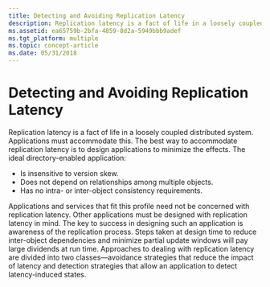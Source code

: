 ```yaml
---
title: Detecting and Avoiding Replication Latency
description: Replication latency is a fact of life in a loosely coupled distributed system.
ms.assetid: ea65759b-2bfa-4859-8d2a-5949bbb9adef
ms.tgt_platform: multiple
ms.topic: concept-article
ms.date: 05/31/2018
---
```


# Detecting and Avoiding Replication Latency

Replication latency is a fact of life in a loosely coupled distributed system. Applications must accommodate this. The best way to accommodate replication latency is to design applications to minimize the effects. The ideal directory-enabled application:

-   Is insensitive to version skew.
-   Does not depend on relationships among multiple objects.
-   Has no intra- or inter-object consistency requirements.

Applications and services that fit this profile need not be concerned with replication latency. Other applications must be designed with replication latency in mind. The key to success in designing such an application is awareness of the replication process. Steps taken at design time to reduce inter-object dependencies and minimize partial update windows will pay large dividends at run time. Approaches to dealing with replication latency are divided into two classes—avoidance strategies that reduce the impact of latency and detection strategies that allow an application to detect latency-induced states.

 

 




